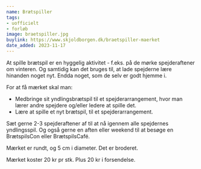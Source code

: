 ```yaml
---
name: Brætspiller
tags:
- uofficielt
- forløb
image: braetspiller.jpg
buylink: https://www.skjoldborgen.dk/braetspiller-maerket
date_added: 2023-11-17
---
```

At spille brætspil er en hyggelig aktivitet - f.eks. på de mørke spejderaftener om vinteren. Og samtidig kan det bruges til, at lade spejderne lære hinanden noget nyt. Endda noget, som de selv er godt hjemme i.

For at få mærket skal man: 
- Medbringe sit yndlingsbrætspil til et spejderarrangement, hvor man lærer andre spejdere og/eller ledere at spille det. 
- Lære at spille et nyt brætspil, til et spejderarrangement.

Sæt gerne 2-3 spejderaftener af til at nå igennem alle spejdernes yndlingsspil. Og også gerne en aften eller weekend til at besøge en BrætspilsCon eller BrætspilsCafé.

Mærket er rundt, og 5 cm i diameter. Det er broderet.

Mærket koster 20 kr pr stk. Plus 20 kr i forsendelse. 
